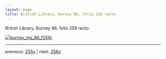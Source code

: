 ```yaml
---
layout: page
title: British Library, Burney 86, folio 256 recto
---
```


British Library, Burney 86, folio 256 recto

[![burney_ms_86_f256r](http://www.homermultitext.org/iipsrv?IIIF=/project/homer/pyramidal/deepzoom/bl/burney86imgs/v1/burney_ms_86_f256r.tif/full/800,/0/default.jpg)](http://www.homermultitext.org/ict2/?urn=urn:cite2:bl:burney86imgs.v1:burney_ms_86_f256r) 

---

previous:  [255v](../255v/) | next: [256v](../256v/)